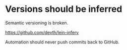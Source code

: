 # Versions should be inferred

Semantic versioning is broken.

https://github.com/devth/lein-inferv

Automation should never push commits back to GitHub.
